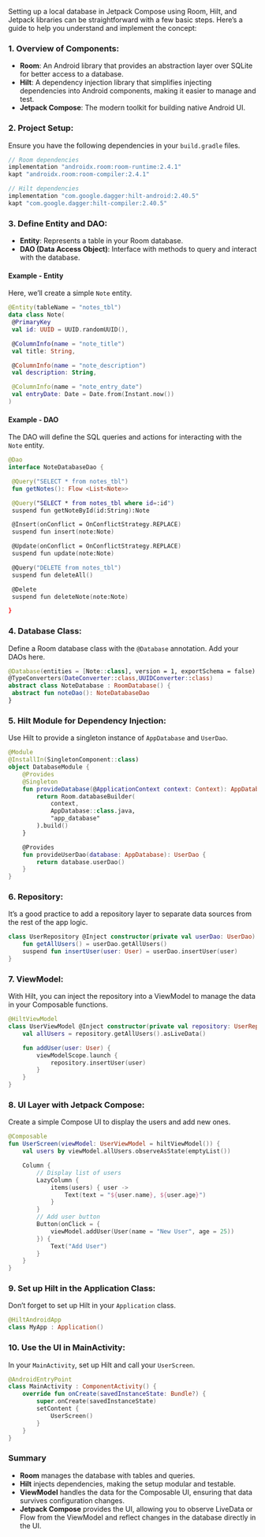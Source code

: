 Setting up a local database in Jetpack Compose using Room, Hilt, and Jetpack libraries can be straightforward with a few basic steps. Here’s a guide to help you understand and implement the concept:

### 1. **Overview of Components**:
   - **Room**: An Android library that provides an abstraction layer over SQLite for better access to a database.
   - **Hilt**: A dependency injection library that simplifies injecting dependencies into Android components, making it easier to manage and test.
   - **Jetpack Compose**: The modern toolkit for building native Android UI.

### 2. **Project Setup**:
Ensure you have the following dependencies in your `build.gradle` files.

   ```kotlin
   // Room dependencies
   implementation "androidx.room:room-runtime:2.4.1"
   kapt "androidx.room:room-compiler:2.4.1"

   // Hilt dependencies
   implementation "com.google.dagger:hilt-android:2.40.5"
   kapt "com.google.dagger:hilt-compiler:2.40.5"
   ```

### 3. **Define Entity and DAO**:
   - **Entity**: Represents a table in your Room database.
   - **DAO (Data Access Object)**: Interface with methods to query and interact with the database.

#### Example - Entity
Here, we’ll create a simple `Note` entity.

   ```kotlin
   @Entity(tableName = "notes_tbl")
data class Note(
    @PrimaryKey
    val id: UUID = UUID.randomUUID(),

    @ColumnInfo(name = "note_title")
    val title: String,

    @ColumnInfo(name = "note_description")
    val description: String,

    @ColumnInfo(name = "note_entry_date")
    val entryDate: Date = Date.from(Instant.now())
)
   ```

#### Example - DAO
The DAO will define the SQL queries and actions for interacting with the `Note` entity.

   ```kotlin
   @Dao
interface NoteDatabaseDao {

    @Query("SELECT * from notes_tbl")
    fun getNotes(): Flow <List<Note>>

    @Query("SELECT * from notes_tbl where id=:id")
    suspend fun getNoteById(id:String):Note

    @Insert(onConflict = OnConflictStrategy.REPLACE)
    suspend fun insert(note:Note)

    @Update(onConflict = OnConflictStrategy.REPLACE)
    suspend fun update(note:Note)

    @Query("DELETE from notes_tbl")
    suspend fun deleteAll()

    @Delete
    suspend fun deleteNote(note:Note)

}
   ```

### 4. **Database Class**:
Define a Room database class with the `@Database` annotation. Add your DAOs here.

   ```kotlin
  @Database(entities = [Note::class], version = 1, exportSchema = false)
@TypeConverters(DateConverter::class,UUIDConverter::class)
abstract class NoteDatabase : RoomDatabase() {
    abstract fun noteDao(): NoteDatabaseDao
}
   ```

### 5. **Hilt Module for Dependency Injection**:
Use Hilt to provide a singleton instance of `AppDatabase` and `UserDao`.

   ```kotlin
   @Module
   @InstallIn(SingletonComponent::class)
   object DatabaseModule {
       @Provides
       @Singleton
       fun provideDatabase(@ApplicationContext context: Context): AppDatabase {
           return Room.databaseBuilder(
               context,
               AppDatabase::class.java,
               "app_database"
           ).build()
       }

       @Provides
       fun provideUserDao(database: AppDatabase): UserDao {
           return database.userDao()
       }
   }
   ```

### 6. **Repository**:
It’s a good practice to add a repository layer to separate data sources from the rest of the app logic.

   ```kotlin
   class UserRepository @Inject constructor(private val userDao: UserDao) {
       fun getAllUsers() = userDao.getAllUsers()
       suspend fun insertUser(user: User) = userDao.insertUser(user)
   }
   ```

### 7. **ViewModel**:
With Hilt, you can inject the repository into a ViewModel to manage the data in your Composable functions.

   ```kotlin
   @HiltViewModel
   class UserViewModel @Inject constructor(private val repository: UserRepository) : ViewModel() {
       val allUsers = repository.getAllUsers().asLiveData()

       fun addUser(user: User) {
           viewModelScope.launch {
               repository.insertUser(user)
           }
       }
   }
   ```

### 8. **UI Layer with Jetpack Compose**:
Create a simple Compose UI to display the users and add new ones.

   ```kotlin
   @Composable
   fun UserScreen(viewModel: UserViewModel = hiltViewModel()) {
       val users by viewModel.allUsers.observeAsState(emptyList())

       Column {
           // Display list of users
           LazyColumn {
               items(users) { user ->
                   Text(text = "${user.name}, ${user.age}")
               }
           }
           // Add user button
           Button(onClick = {
               viewModel.addUser(User(name = "New User", age = 25))
           }) {
               Text("Add User")
           }
       }
   }
   ```

### 9. **Set up Hilt in the Application Class**:
Don’t forget to set up Hilt in your `Application` class.

   ```kotlin
   @HiltAndroidApp
   class MyApp : Application()
   ```

### 10. **Use the UI in MainActivity**:
In your `MainActivity`, set up Hilt and call your `UserScreen`.

   ```kotlin
   @AndroidEntryPoint
   class MainActivity : ComponentActivity() {
       override fun onCreate(savedInstanceState: Bundle?) {
           super.onCreate(savedInstanceState)
           setContent {
               UserScreen()
           }
       }
   }
   ```

### Summary
- **Room** manages the database with tables and queries.
- **Hilt** injects dependencies, making the setup modular and testable.
- **ViewModel** handles the data for the Composable UI, ensuring that data survives configuration changes.
- **Jetpack Compose** provides the UI, allowing you to observe LiveData or Flow from the ViewModel and reflect changes in the database directly in the UI.
